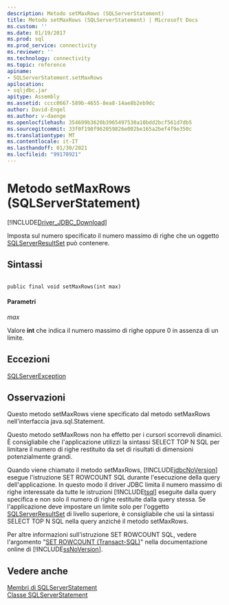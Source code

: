```yaml
---
description: Metodo setMaxRows (SQLServerStatement)
title: Metodo setMaxRows (SQLServerStatement) | Microsoft Docs
ms.custom: ''
ms.date: 01/19/2017
ms.prod: sql
ms.prod_service: connectivity
ms.reviewer: ''
ms.technology: connectivity
ms.topic: reference
apiname:
- SQLServerStatement.setMaxRows
apilocation:
- sqljdbc.jar
apitype: Assembly
ms.assetid: cccc0667-589b-4655-8ea8-14ae8b2eb9dc
author: David-Engel
ms.author: v-daenge
ms.openlocfilehash: 354699b3620b3965497530a10bdd2bcf561d7db5
ms.sourcegitcommit: 33f0f190f962059826e002be165a2bef4f9e350c
ms.translationtype: MT
ms.contentlocale: it-IT
ms.lasthandoff: 01/30/2021
ms.locfileid: "99178921"
---
```

# <a name="setmaxrows-method-sqlserverstatement"></a>Metodo setMaxRows (SQLServerStatement)
[!INCLUDE[Driver_JDBC_Download](../../../includes/driver_jdbc_download.md)]

  Imposta sul numero specificato il numero massimo di righe che un oggetto [SQLServerResultSet](../../../connect/jdbc/reference/sqlserverresultset-class.md) può contenere.  
  
## <a name="syntax"></a>Sintassi  
  
```  
  
public final void setMaxRows(int max)  
```  
  
#### <a name="parameters"></a>Parametri  
 *max*  
  
 Valore **int** che indica il numero massimo di righe oppure 0 in assenza di un limite.  
  
## <a name="exceptions"></a>Eccezioni  
 [SQLServerException](../../../connect/jdbc/reference/sqlserverexception-class.md)  
  
## <a name="remarks"></a>Osservazioni  
 Questo metodo setMaxRows viene specificato dal metodo setMaxRows nell'interfaccia java.sql.Statement.  
  
 Questo metodo setMaxRows non ha effetto per i cursori scorrevoli dinamici. È consigliabile che l'applicazione utilizzi la sintassi SELECT TOP N SQL per limitare il numero di righe restituito da set di risultati di dimensioni potenzialmente grandi.  
  
 Quando viene chiamato il metodo setMaxRows, [!INCLUDE[jdbcNoVersion](../../../includes/jdbcnoversion_md.md)] esegue l'istruzione SET ROWCOUNT SQL durante l'esecuzione della query dell'applicazione. In questo modo il driver JDBC limita il numero massimo di righe interessate da tutte le istruzioni [!INCLUDE[tsql](../../../includes/tsql-md.md)] eseguite dalla query specifica e non solo il numero di righe restituite dalla query stessa. Se l'applicazione deve impostare un limite solo per l'oggetto [SQLServerResultSet](../../../connect/jdbc/reference/sqlserverresultset-class.md) di livello superiore, è consigliabile che usi la sintassi SELECT TOP N SQL nella query anziché il metodo setMaxRows.  
  
 Per altre informazioni sull'istruzione SET ROWCOUNT SQL, vedere l'argomento "[SET ROWCOUNT (Transact-SQL)](../../../t-sql/statements/set-rowcount-transact-sql.md)" nella documentazione online di [!INCLUDE[ssNoVersion](../../../includes/ssnoversion-md.md)].  
  
## <a name="see-also"></a>Vedere anche  
 [Membri di SQLServerStatement](../../../connect/jdbc/reference/sqlserverstatement-members.md)   
 [Classe SQLServerStatement](../../../connect/jdbc/reference/sqlserverstatement-class.md)  
  
